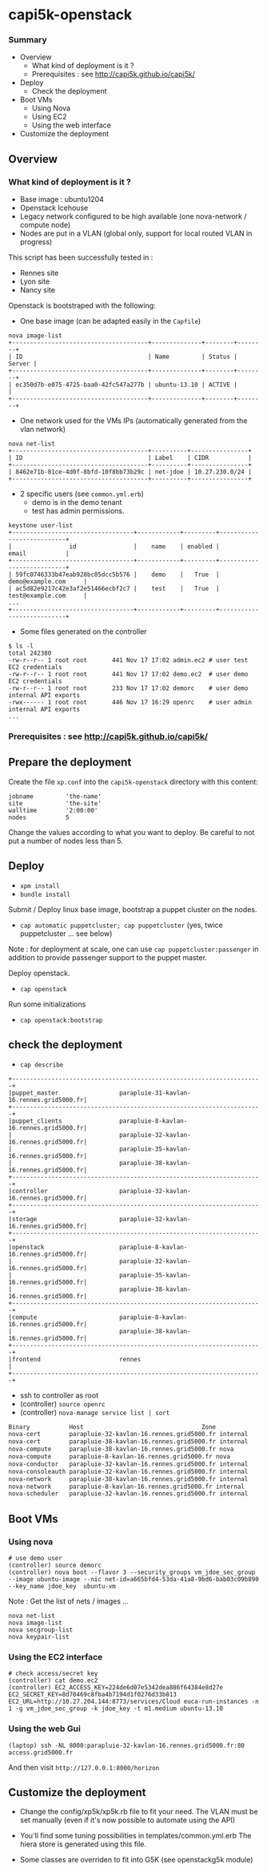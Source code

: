 capi5k-openstack
=================

### Summary

  * Overview
    * What kind of deployment is it ?
    * Prerequisites : see http://capi5k.github.io/capi5k/
  * Deploy
    * Check the deployment
  * Boot VMs
    * Using Nova
    * Using EC2
    * Using the web interface
  * Customize the deployment

## Overview

### What kind of deployment is it ?

* Base image : ubuntu1204
* Openstack Icehouse
* Legacy network configured to be high available (one nova-network / compute node)
* Nodes are put in a VLAN (global only, support for local routed VLAN in progress)

This script has been successfully tested in :
* Rennes site
* Lyon site
* Nancy site

Openstack is bootstraped with the following:

* One base image (can be adapted easily in the ```Capfile```)
```
nova image-list
+--------------------------------------+--------------+--------+--------+
| ID                                   | Name         | Status | Server |
+--------------------------------------+--------------+--------+--------+
| ec350d7b-e075-4725-baa0-42fc547a277b | ubuntu-13.10 | ACTIVE |        |
+--------------------------------------+--------------+--------+--------+
```
* One network used for the VMs IPs (automatically generated from the vlan network)
```
nova net-list
+--------------------------------------+----------+----------------+
| ID                                   | Label    | CIDR           |
+--------------------------------------+----------+----------------+
| 8462e71b-81ce-4d0f-8bfd-10f8bb73b29c | net-jdoe | 10.27.230.0/24 |
+--------------------------------------+----------+----------------+
```
* 2 specific users (see ```common.yml.erb```)
  * demo is in the demo tenant
  * test has admin permissions.

```
keystone user-list
+----------------------------------+------------+---------+---------------------------+
|                id                |    name    | enabled |           email           |
+----------------------------------+------------+---------+---------------------------+
| 59fc0746333b47eab928bc05dcc5b576 |    demo    |   True  |      demo@example.com     |
| ac5d82e9217c42e3af2e51466ecbf2c7 |    test    |   True  |      test@example.com     |
...
+----------------------------------+------------+---------+---------------------------+
```
* Some files generated on the controller

```
$ ls -l
total 242380
-rw-r--r-- 1 root root       441 Nov 17 17:02 admin.ec2 # user test EC2 credentials
-rw-r--r-- 1 root root       441 Nov 17 17:02 demo.ec2  # user demo EC2 credentials
-rw-r--r-- 1 root root       233 Nov 17 17:02 demorc    # user demo internal API exports
-rwx------ 1 root root       446 Nov 17 16:29 openrc    # user admin internal API exports
...
```

### Prerequisites : see http://capi5k.github.io/capi5k/

## Prepare the deployment

Create the file `xp.conf` into the `capi5k-openstack` directory with this content:

    jobname         'the-name'
    site            'the-site'
    walltime        '2:00:00'
    nodes           5

Change the values according to what you want to deploy. 
Be careful to not put a number of nodes less than 5. 

## Deploy

* ``` xpm install ```
* ``` bundle install ```

Submit / Deploy linux base image, bootstrap a puppet cluster on the nodes.
* ```cap automatic puppetcluster; cap puppetcluster``` (yes, twice puppetcluster ... see below)

Note : for deployment at scale, one can use ```cap puppetcluster:passenger``` in addition to provide
passenger support to the puppet master.

Deploy openstack.
*  ```cap openstack```

Run some initializations
*  ```cap openstack:bootstrap```


## check the deployment

* ```cap describe```

```
+----------------------------------------------------------------------+
|puppet_master                 parapluie-31-kavlan-16.rennes.grid5000.fr|
+----------------------------------------------------------------------+
|puppet_clients                parapluie-8-kavlan-16.rennes.grid5000.fr|
|                              parapluie-32-kavlan-16.rennes.grid5000.fr|
|                              parapluie-35-kavlan-16.rennes.grid5000.fr|
|                              parapluie-38-kavlan-16.rennes.grid5000.fr|
+----------------------------------------------------------------------+
|controller                    parapluie-32-kavlan-16.rennes.grid5000.fr|
+----------------------------------------------------------------------+
|storage                       parapluie-32-kavlan-16.rennes.grid5000.fr|
+----------------------------------------------------------------------+
|openstack                     parapluie-8-kavlan-16.rennes.grid5000.fr|
|                              parapluie-32-kavlan-16.rennes.grid5000.fr|
|                              parapluie-35-kavlan-16.rennes.grid5000.fr|
|                              parapluie-38-kavlan-16.rennes.grid5000.fr|
+----------------------------------------------------------------------+
|compute                       parapluie-8-kavlan-16.rennes.grid5000.fr|
|                              parapluie-38-kavlan-16.rennes.grid5000.fr|
+----------------------------------------------------------------------+
|frontend                      rennes                                  |
+----------------------------------------------------------------------+
```
* ssh to controller as root
* (controller) ```source openrc```
* (controller) ```nova-manage service list | sort```

```bash
Binary           Host                                 Zone             Status     State Updated_At
nova-cert        parapluie-32-kavlan-16.rennes.grid5000.fr internal         enabled    :-)   2014-10-07 14:49:18
nova-cert        parapluie-38-kavlan-16.rennes.grid5000.fr internal         enabled    XXX   None
nova-compute     parapluie-38-kavlan-16.rennes.grid5000.fr nova             enabled    :-)   2014-10-07 14:49:17
nova-compute     parapluie-8-kavlan-16.rennes.grid5000.fr nova             enabled    :-)   2014-10-07 14:49:24
nova-conductor   parapluie-32-kavlan-16.rennes.grid5000.fr internal         enabled    :-)   2014-10-07 14:49:24
nova-consoleauth parapluie-32-kavlan-16.rennes.grid5000.fr internal         enabled    :-)   2014-10-07 14:49:19
nova-network     parapluie-38-kavlan-16.rennes.grid5000.fr internal         enabled    :-)   2014-10-07 14:49:25
nova-network     parapluie-8-kavlan-16.rennes.grid5000.fr internal         enabled    :-)   2014-10-07 14:49:23
nova-scheduler   parapluie-32-kavlan-16.rennes.grid5000.fr internal         enabled    :-)   2014-10-07 14:49:24
```

## Boot VMs

### Using nova

```
# use demo user
(controller) source demorc
(controller) nova boot --flavor 3 --security_groups vm_jdoe_sec_group --image ubuntu-image --nic net-id=a665bfd4-53da-41a8-9bd6-bab03c09b890 --key_name jdoe_key  ubuntu-vm
```

Note : Get the list of nets / images  ...
```
nova net-list
nova image-list
nova secgroup-list
nova keypair-list
````


### Using the EC2 interface


```
# check access/secret key
(controller) cat demo.ec2
(controller) EC2_ACCESS_KEY=224de6d07e5342dea886f64384e8d27e EC2_SECRET_KEY=8d70469c8fba4b7194d1f0276d33b813 EC2_URL=http://10.27.204.144:8773/services/Cloud euca-run-instances -n 1 -g vm_jdoe_sec_group -k jdoe_key -t m1.medium ubuntu-13.10
```

### Using the web Gui

```
(laptop) ssh -NL 8000:parapluie-32-kavlan-16.rennes.grid5000.fr:80 access.grid5000.fr
```
And then visit ```http://127.0.0.1:8000/horizon```

## Customize the deployment

 * Change the config/xp5k/xp5k.rb file to fit your need.
 The VLAN must be set manually (even if it's now possible to automate using the API)

 * You'll find some tuning possibilities in templates/common.yml.erb
 The hiera store is generated using this file.

 * Some classes are overriden to fit into G5K  (see openstackg5k module)
